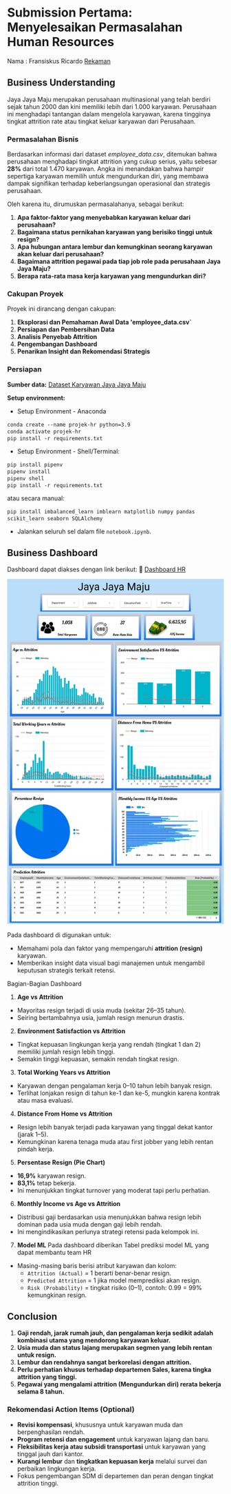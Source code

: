 # Submission Pertama: Menyelesaikan Permasalahan Human Resources
Nama : Fransiskus Ricardo
[Rekaman](https://drive.google.com/file/d/1oT9eWwlTCMR7Wl4Vk-RDwoNjDuSObYQ_/view?usp=sharing)

## Business Understanding
Jaya Jaya Maju merupakan perusahaan multinasional yang telah berdiri sejak tahun 2000 dan kini memiliki lebih dari 1.000 karyawan. Perusahaan ini menghadapi tantangan dalam mengelola karyawan, karena tingginya tingkat attrition rate atau tingkat keluar karyawan dari Perusahaan. 

### Permasalahan Bisnis
Berdasarkan informasi dari dataset *employee\_data.csv*, ditemukan bahwa perusahaan menghadapi tingkat attrition yang cukup serius, yaitu sebesar **28%** dari total 1.470 karyawan. 
Angka ini menandakan bahwa hampir sepertiga karyawan memilih untuk mengundurkan diri, yang membawa dampak signifikan terhadap keberlangsungan operasional dan strategis perusahaan.

Oleh karena itu, dirumuskan permasalahanya, sebagai berikut:
1. **Apa faktor-faktor yang menyebabkan karyawan keluar dari perusahaan?**
2. **Bagaimana status pernikahan karyawan yang berisiko tinggi untuk resign?**
3. **Apa hubungan antara lembur dan kemungkinan seorang karyawan akan keluar dari perusahaan?**
4. **Bagaimana attrition pegawai pada tiap job role pada perusahaan Jaya Jaya Maju?**
5. **Berapa rata-rata masa kerja karyawan yang mengundurkan diri?**

### **Cakupan Proyek**
Proyek ini dirancang dengan cakupan:
1. **Eksplorasi dan Pemahaman Awal Data 'employee_data.csv`**
2. **Persiapan dan Pembersihan Data**
3. **Analisis Penyebab Attrition**
4. **Pengembangan Dashboard**
5. **Penarikan Insight dan Rekomendasi Strategis**

### Persiapan
**Sumber data:** [Dataset Karyawan Jaya Jaya Maju](https://github.com/dicodingacademy/dicoding_dataset/tree/main/employee)

**Setup environment:**
- Setup Environment - Anaconda
```
conda create --name projek-hr python=3.9
conda activate projek-hr
pip install -r requirements.txt
```
- Setup Environment - Shell/Terminal: 
```
pip install pipenv
pipenv install
pipenv shell
pip install -r requirements.txt
```
atau secara manual:
```
pip install imbalanced_learn imblearn matplotlib numpy pandas scikit_learn seaborn SQLAlchemy
```
- Jalankan seluruh sel dalam file `notebook.ipynb`.

## Business Dashboard
Dashboard dapat diakses dengan link berikut:
🔗 [Dashboard HR](https://lookerstudio.google.com/reporting/6bb4df10-969c-4c7c-883a-bbfbb397e7fe)

![Dashboard HR](https://github.com/satriakipang/Submission-Pertama-Menyelesaikan-Permasalan-HR/blob/main/fransiskus_ricardo%20-%20dashboard.jpg?raw=true)

Pada dashboard di digunakan untuk:
* Memahami pola dan faktor yang mempengaruhi **attrition (resign)** karyawan.
* Memberikan insight data visual bagi manajemen untuk mengambil keputusan strategis terkait retensi.

Bagian-Bagian Dashboard
1. **Age vs Attrition**
* Mayoritas resign terjadi di usia muda (sekitar 26–35 tahun).
* Seiring bertambahnya usia, jumlah resign menurun drastis.

2. **Environment Satisfaction vs Attrition**
* Tingkat kepuasan lingkungan kerja yang rendah (tingkat 1 dan 2) memiliki jumlah resign lebih tinggi.
* Semakin tinggi kepuasan, semakin rendah tingkat resign.

3. **Total Working Years vs Attrition**
* Karyawan dengan pengalaman kerja 0–10 tahun lebih banyak resign.
* Terlihat lonjakan resign di tahun ke-1 dan ke-5, mungkin karena kontrak atau masa evaluasi.

4. **Distance From Home vs Attrition**
* Resign lebih banyak terjadi pada karyawan yang tinggal dekat kantor (jarak 1–5).
* Kemungkinan karena tenaga muda atau first jobber yang lebih rentan pindah kerja.

5. **Persentase Resign (Pie Chart)**
* **16,9%** karyawan resign.
* **83,1%** tetap bekerja.
* Ini menunjukkan tingkat turnover yang moderat tapi perlu perhatian.

6. **Monthly Income vs Age vs Attrition**
* Distribusi gaji berdasarkan usia menunjukkan bahwa resign lebih dominan pada usia muda dengan gaji lebih rendah.
* Ini mengindikasikan perlunya strategi retensi pada kelompok ini.

7. **Model ML**
Pada dashboard diberikan Tabel prediksi model ML yang dapat membantu team HR
* Masing-masing baris berisi atribut karyawan dan kolom:
  * `Attrition (Actual)` = 1 berarti benar-benar resign.
  * `Predicted Attrition` = 1 jika model memprediksi akan resign.
  * `Risk (Probability)` = tingkat risiko (0–1), contoh: 0.99 = 99% kemungkinan resign.



## Conclusion
1. **Gaji rendah, jarak rumah jauh, dan pengalaman kerja sedikit adalah kombinasi utama yang mendorong karyawan keluar.**
2. **Usia muda dan status lajang merupakan segmen yang lebih rentan untuk resign.**
3. **Lembur dan rendahnya sangat berkorelasi dengan attrition.** 
4. **Perlu perhatian khusus terhadap departemen Sales, karena tingka attrition yang tinggi.**
5. **Pegawai yang mengalami attrition (Mengundurkan diri) rerata bekerja selama 8 tahun.**

### Rekomendasi Action Items (Optional)
* **Revisi kompensasi**, khususnya untuk karyawan muda dan berpenghasilan rendah.
* **Program retensi dan engagement** untuk karyawan lajang dan baru.
* **Fleksibilitas kerja atau subsidi transportasi** untuk karyawan yang tinggal jauh dari kantor.
* **Kurangi lembur** dan **tingkatkan kepuasan kerja** melalui survei dan perbaikan lingkungan kerja.
* Fokus pengembangan SDM di departemen dan peran dengan tingkat attrition tinggi.